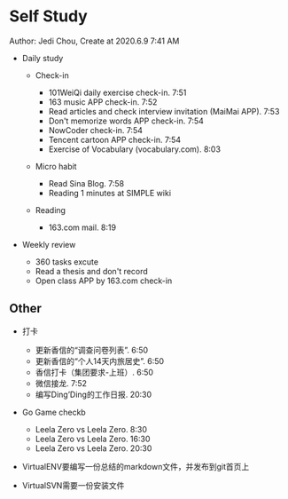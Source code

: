 # Self Study

Author: Jedi Chou, Create at 2020.6.9 7:41 AM

* Daily study

  * Check-in
    * 101WeiQi daily exercise check-in. 7:51
    * 163 music APP check-in. 7:52
    * Read articles and check interview invitation (MaiMai APP). 7:53
    * Don't memorize words APP check-in. 7:54
    * NowCoder check-in. 7:54
    * Tencent cartoon APP check-in. 7:54
    * Exercise of Vocabulary (vocabulary.com). 8:03

  * Micro habit
    * Read Sina Blog. 7:58
    * Reading 1 minutes at SIMPLE wiki

  * Reading
    * 163.com mail. 8:19

* Weekly review
  * 360 tasks excute
  * Read a thesis and don't record
  * Open class APP by 163.com check-in

## Other

* 打卡
  * 更新香信的“调查问卷列表”. 6:50
  * 更新香信的“个人14天内旅居史”. 6:50
  * 香信打卡（集团要求-上班）. 6:50
  * 微信接龙. 7:52
  * 编写Ding’Ding的工作日报. 20:30

* Go Game checkb
  * Leela Zero vs Leela Zero. 8:30
  * Leela Zero vs Leela Zero. 16:30
  * Leela Zero vs Leela Zero. 20:30

* VirtualENV要编写一份总结的markdown文件，并发布到git首页上
* VirtualSVN需要一份安装文件
